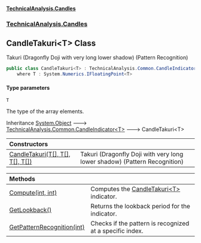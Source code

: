 #### [TechnicalAnalysis\.Candles](Atypical.TechnicalAnalysis.Candles.md 'Atypical\.TechnicalAnalysis\.Candles')
### [TechnicalAnalysis\.Candles](Atypical.TechnicalAnalysis.Candles.md#TechnicalAnalysis.Candles 'TechnicalAnalysis\.Candles')

## CandleTakuri\<T\> Class

Takuri \(Dragonfly Doji with very long lower shadow\) \(Pattern Recognition\)

```csharp
public class CandleTakuri<T> : TechnicalAnalysis.Common.CandleIndicator<T>
    where T : System.Numerics.IFloatingPoint<T>
```
#### Type parameters

<a name='TechnicalAnalysis.Candles.CandleTakuri_T_.T'></a>

`T`

The type of the array elements\.

Inheritance [System\.Object](https://docs.microsoft.com/en-us/dotnet/api/System.Object 'System\.Object') &#129106; [TechnicalAnalysis\.Common\.CandleIndicator&lt;](https://docs.microsoft.com/en-us/dotnet/api/TechnicalAnalysis.Common.CandleIndicator-1 'TechnicalAnalysis\.Common\.CandleIndicator\`1')[T](CandleTakuri_T_.md#TechnicalAnalysis.Candles.CandleTakuri_T_.T 'TechnicalAnalysis\.Candles\.CandleTakuri\<T\>\.T')[&gt;](https://docs.microsoft.com/en-us/dotnet/api/TechnicalAnalysis.Common.CandleIndicator-1 'TechnicalAnalysis\.Common\.CandleIndicator\`1') &#129106; CandleTakuri\<T\>

| Constructors | |
| :--- | :--- |
| [CandleTakuri\(T\[\], T\[\], T\[\], T\[\]\)](CandleTakuri_T_.CandleTakuri(T[],T[],T[],T[]).md 'TechnicalAnalysis\.Candles\.CandleTakuri\<T\>\.CandleTakuri\(T\[\], T\[\], T\[\], T\[\]\)') | Takuri \(Dragonfly Doji with very long lower shadow\) \(Pattern Recognition\) |

| Methods | |
| :--- | :--- |
| [Compute\(int, int\)](CandleTakuri_T_.Compute(int,int).md 'TechnicalAnalysis\.Candles\.CandleTakuri\<T\>\.Compute\(int, int\)') | Computes the [CandleTakuri&lt;T&gt;](CandleTakuri_T_.md 'TechnicalAnalysis\.Candles\.CandleTakuri\<T\>') indicator\. |
| [GetLookback\(\)](CandleTakuri_T_.GetLookback().md 'TechnicalAnalysis\.Candles\.CandleTakuri\<T\>\.GetLookback\(\)') | Returns the lookback period for the indicator\. |
| [GetPatternRecognition\(int\)](CandleTakuri_T_.GetPatternRecognition(int).md 'TechnicalAnalysis\.Candles\.CandleTakuri\<T\>\.GetPatternRecognition\(int\)') | Checks if the pattern is recognized at a specific index\. |
